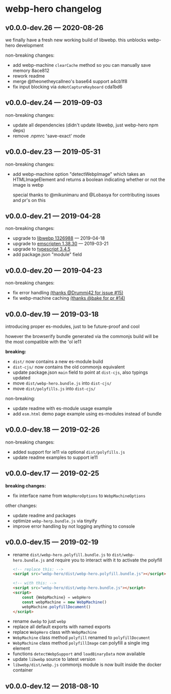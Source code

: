 
# webp-hero changelog

## v0.0.0-dev.26 — 2020-08-26

we finally have a fresh new working build of libwebp. this unblocks webp-hero development

non-breaking changes:
- add webp-machine `clearCache` method so you can manually save memory 8ace812
- rework readme
- merge @theonetheycallneo's base64 support a4cb1f8
- fix input blocking via `doNotCaptureKeyboard` cda1bd6

## v0.0.0-dev.24 — 2019-09-03

non-breaking changes:

- update all dependencies (didn't update libwebp, just webp-hero npm deps)
- remove .npmrc 'save-exact' mode

## v0.0.0-dev.23 — 2019-05-31

non-breaking changes:

- add webp-machine option "detectWebpImage" which takes an HTMLImageElement and
	returns a boolean indicating whether or not the image is webp

	special thanks to @mikunimaru and @Lobasya for contributing issues and pr's on this

## v0.0.0-dev.21 — 2019-04-28

non-breaking changes:
- upgrade to [libwebp 1326988](https://github.com/webmproject/libwebp/commit/1326988d1091202be426aba07d0061b6759862ff) — 2019-04-18
- upgrade to [emscripten 1.38.30](https://github.com/emscripten-core/emscripten/releases/tag/1.38.30) — 2019-03-21
- upgrade to [typescript 3.4.5](https://github.com/Microsoft/TypeScript/releases/tag/v3.4.5)
- add package.json "module" field

## v0.0.0-dev.20 — 2019-04-23

non-breaking changes:
- fix error handling [(thanks @Drummi42 for issue #15)](https://github.com/chase-moskal/webp-hero/issues/15)
- fix webp-machine caching [(thanks @bake for pr #14)](https://github.com/chase-moskal/webp-hero/pull/14)

## v0.0.0-dev.19 — 2019-03-18

introducing proper es-modules, just to be future-proof and cool

however the browserify bundle generated via the commonjs build will be the most compatible with the 'ol ie11

**breaking:**
- `dist/` now contains a new es-module build
- `dist-cjs/` now contains the old commonjs equivalent
- update package.json `main` field to point at `dist-cjs`, also typings updated
- move `dist/webp-hero.bundle.js` into `dist-cjs/`
- move `dist/polyfills.js` into `dist-cjs/`

non-breaking:
- update readme with es-module usage example
- add `esm.html` demo page example using es-modules instead of bundle

## v0.0.0-dev.18 — 2019-02-26

non-breaking changes:
- added support for ie11 via optional `dist/polyfills.js`
- update readme examples to support ie11

## v0.0.0-dev.17 — 2019-02-25

**breaking changes:**
- fix interface name from `WebpHeroOptions` to `WebpMachineOptions`

other changes:
- update readme and packages
- optimize `webp-herp.bundle.js` via tinyify
- improve error handling by not logging anything to console

## v0.0.0-dev.15 — 2019-02-19

- rename `dist/webp-hero.polyfill.bundle.js` to `dist/webp-hero.bundle.js` and require you to interact with it to activate the polyfill
	```html
	<!-- replace this: -->
	<script src="webp-hero/dist/webp-hero.polyfill.bundle.js"></script>

	<!-- with this: -->
	<script src="webp-hero/dist/webp-hero.bundle.js"></script>
	<script>
		const {WebpMachine} = webpHero
		const webpMachine = new WebpMachine()
		webpMachine.polyfillDocument()
	</script>
	```
- rename `dwebp` to just `webp`
- replace all default exports with named exports
- replace `WebpHero` class with `WebpMachine`
- `WebpMachine` class method `polyfill` renamed to `polyfillDocument`
- `WebpMachine` class method `polyfillImage` can polyfill a single img element
- functions `detectWebpSupport` and `loadBinaryData` now available
- update `libwebp` source to latest version
- `libwebp/dist/webp.js` commonjs module is now built inside the docker container

## v0.0.0-dev.12 — 2018-08-10
